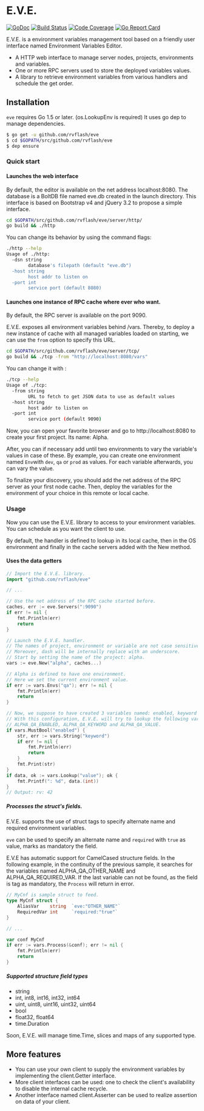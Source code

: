 # E.V.E.

[![GoDoc](https://godoc.org/github.com/rvflash/eve?status.svg)](https://godoc.org/github.com/rvflash/eve)
[![Build Status](https://img.shields.io/travis/rvflash/eve.svg)](https://travis-ci.org/rvflash/eve)
[![Code Coverage](https://img.shields.io/codecov/c/github/rvflash/eve.svg)](http://codecov.io/github/rvflash/eve?branch=master)
[![Go Report Card](https://goreportcard.com/badge/github.com/rvflash/eve)](https://goreportcard.com/report/github.com/rvflash/eve)


E.V.E. is a environment variables management tool based on
a friendly user interface named Environment Variables Editor. 

* A HTTP web interface to manage server nodes, projects, environments and variables.
* One or more RPC servers used to store the deployed variables values. 
* A library to retrieve environment variables from various handlers and schedule the get order.


## Installation

`eve` requires Go 1.5 or later. (os.LookupEnv is required)
It uses go dep to manage dependencies.

```bash
$ go get -u github.com/rvflash/eve
$ cd $GOPATH/src/github.com/rvflash/eve
$ dep ensure
```


### Quick start

#### Launches the web interface

By default, the editor is available on the net address localhost:8080.
The database is a BoltDB file named eve.db created in the launch directory.
This interface is based on Bootstrap v4 and jQuery 3.2 to propose a simple interface.

```bash
cd $GOPATH/src/github.com/rvflash/eve/server/http/
go build && ./http
```

You can change its behavior by using the command flags:

```bash
./http --help
Usage of ./http:
  -dsn string
    	database's filepath (default "eve.db")
  -host string
    	host addr to listen on
  -port int
    	service port (default 8080)
``` 


#### Launches one instance of RPC cache where ever who want.

By default, the RPC server is available on the port 9090.

E.V.E. exposes all environment variables behind /vars.
Thereby, to deploy a new instance of cache with all managed variables loaded on starting, we can use the `from` option to specify this URL.

```bash
cd $GOPATH/src/github.com/rvflash/eve/server/tcp/
go build && ./tcp -from "http://localhost:8080/vars"
```

You can change it with :

```bash
./tcp --help
Usage of ./tcp:
  -from string
    	URL to fetch to get JSON data to use as default values
  -host string
    	host addr to listen on
  -port int
    	service port (default 9090)
```

Now, you can open your favorite browser and go to http://localhost:8080 to create your first project.
Its name: Alpha.

After, you can if necessary add until two environments to vary the variable's values in case of these. 
By example, you can create one environment named `Env`with `dev`, `qa` or `prod` as values.
For each variable afterwards, you can vary the value. 

To finalize your discovery, you should add the net address of the RPC server as your first node cache.
Then, deploy the variables for the environment of your choice in this remote or local cache.


### Usage

Now you can use the E.V.E. library to access to your environment variables.
You can schedule as you want the client to use. 

By default, the handler is defined to lookup in its local cache, then in the OS environment and
finally in the cache servers added with the New method. 


#### Uses the data getters

```go
// Import the E.V.E. library.
import "github.com/rvflash/eve"

// ...

// Use the net address of the RPC cache started before. 
caches, err := eve.Servers(":9090")
if err != nil {
    fmt.Println(err)
    return
}

// Launch the E.V.E. handler.
// The names of project, environment or variable are not case sensitive.
// Moreover, dash will be internally replace with an underscore. 
// Start by setting the name of the project: alpha.
vars := eve.New("alpha", caches...)

// Alpha is defined to have one environment.
// Here we set the current environment value.
if err := vars.Envs("qa"); err != nil {
    fmt.Println(err)
    return
}

// Now, we suppose to have created 3 variables named: enabled, keyword and value.
// With this configuration, E.V.E. will try to lookup the following variables:
// ALPHA_QA_ENABLED, ALPHA_QA_KEYWORD and ALPHA_QA_VALUE.
if vars.MustBool("enabled") {
    str, err := vars.String("keyword")
    if err != nil {
    	fmt.Println(err)
        return
    }
    fmt.Print(str)
}
if data, ok := vars.Lookup("value"); ok {
    fmt.Printf(": %d", data.(int))
}
// Output: rv: 42
```


##### Processes the struct's fields.

E.V.E. supports the use of struct tags to specify alternate name and required environment variables.

`eve` can be used to specify an alternate name and `required` with `true` as value, marks as mandatory the field.

E.V.E has automatic support for CamelCased structure fields.
In the following example, in the continuity of the previous sample, it searches for the variables named ALPHA_QA_OTHER_NAME and ALPHA_QA_REQUIRED_VAR.
If the last variable can not be found, as the field is tag as mandatory, the `Process` will return in error.

```go
// MyCnf is sample struct to feed.
type MyCnf struct {
    AliasVar    string  `eve:"OTHER_NAME"`
    RequiredVar int     `required:"true"`
}

// ...

var conf MyCnf
if err := vars.Process(&conf); err != nil {
    fmt.Println(err)
    return
}
```


##### Supported structure field types

* string
* int, int8, int16, int32, int64
* uint, uint8, uint16, uint32, uint64
* bool
* float32, float64
* time.Duration

Soon, E.V.E. will manage time.Time, slices and maps of any supported type. 


## More features

* You can use your own client to supply the environment variables by implementing the client.Getter interface.
* More client interfaces can be used: one to check the client's availability to disable the internal cache recycle.
* Another interface named client.Asserter can be used to realize assertion on data of your client.